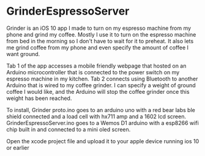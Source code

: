 # GrinderEspressoServer

Grinder is an iOS 10 app I made to turn on my espresso machine from my phone and grind my coffee. Mostly I use it to turn on the espresso machine from bed in the morning so I don't have to wait for it to preheat. It also lets me grind coffee from my phone and even specify the amount of coffee I want ground.

Tab 1 of the app accesses a mobile friendly webpage that hosted on an Arduino microcontroller that is connected to the power switch on my espresso machine in my kitchen. Tab 2 connects using Bluetooth to another Arduino that is wired to my coffee grinder. I can specify a weight of ground coffee I would like, and the Arduino will stop the coffee grinder once this weight has been reached. 

To install, Grinder proto.ino goes to an arduino uno with a red bear labs ble shield connected and a load cell with hx711 amp and a 1602 lcd screen. GrinderEspressoServer.ino goes to a Wemos D1 arduino with a esp8266 wifi chip built in and connected to a mini oled screen.

Open the xcode project file and upload it to your apple device running ios 10 or earlier
